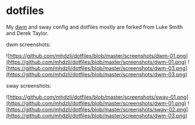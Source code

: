 # dotfiles
My [dwm](https://github.com/mhdzli/dwm) and sway config and dotfiles mostly are forked from Luke Smith and Derek Taylor.


dwm screenshots:

![https://github.com/mhdzli/dotfiles/blob/master/screenshots/dwm-01.png](https://github.com/mhdzli/dotfiles/blob/master/screenshots/dwm-01.png)
![https://github.com/mhdzli/dotfiles/blob/master/screenshots/dwm-03.png](https://github.com/mhdzli/dotfiles/blob/master/screenshots/dwm-03.png)

sway screenshots:

![https://github.com/mhdzli/dotfiles/blob/master/screenshots/sway-01.png](https://github.com/mhdzli/dotfiles/blob/master/screenshots/dwm-01.png)
![https://github.com/mhdzli/dotfiles/blob/master/screenshots/sway-02.png](https://github.com/mhdzli/dotfiles/blob/master/screenshots/dwm-03.png)

